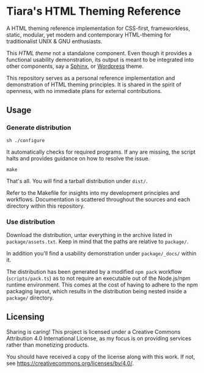 <a name="tiaras-html-theming-reference"></a>
# Tiara's HTML Theming Reference

A HTML theming reference implementation for CSS-first, frameworkless, static,
modular, yet modern and contemporary HTML-theming for traditionalist UNIX & GNU
enthusiasts.

This *HTML theme* not a standalone component. Even though it provides a
functional usability demonstration, its output is meant to be integrated into
other components, say a [Sphinx](https://www.sphinx-doc.org), or
[Wordpress](https://wordpress.org) theme.

This repository serves as a personal reference implementation and demonstration
of HTML theming principles. It is shared in the spirit of openness, with no
immediate plans for external contributions.

## Usage

### Generate distribution

```
sh ./configure
```

It automatically checks for required programs. If any are missing, the script
halts and provides guidance on how to resolve the issue.

```
make
```

That's all. You will find a tarball distribution under `dist/`.

Refer to the Makefile for insights into my development principles and workflows.
Documentation is scattered throughout the sources and each directory within this
repository.

### Use distribution

Download the distribution, untar everything in the archive listed in
`package/assets.txt`. Keep in mind that the paths are relative to `package/`.

In addition you'll find a usability demonstration under `package/_docs/` within
it.

The distribution has been generated by a modified `npm pack` workflow
(`scripts/pack.ts`) as to not require an executable out of the Node.js/npm
runtime environment. This comes at the cost of having to adhere to the npm
packaging layout, which results in the distribution being nested inside a
`package/` directory.

<a name="licensing"></a>
## Licensing

Sharing is caring! This project is licensed under a Creative Commons Attribution
4.0 International License, as my focus is on providing services rather than
monetizing products.

You should have received a copy of the license along with this
work. If not, see <https://creativecommons.org/licenses/by/4.0/>.
